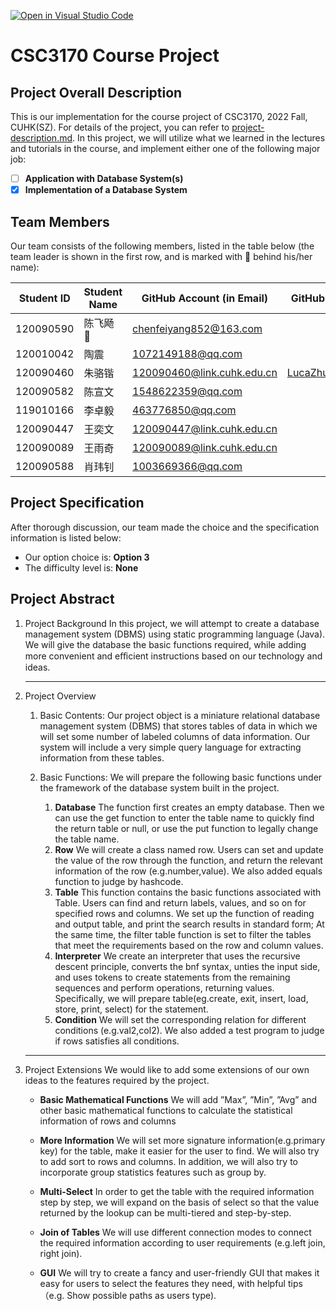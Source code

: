 [![Open in Visual Studio Code](https://classroom.github.com/assets/open-in-vscode-c66648af7eb3fe8bc4f294546bfd86ef473780cde1dea487d3c4ff354943c9ae.svg)](https://classroom.github.com/online_ide?assignment_repo_id=9422221&assignment_repo_type=AssignmentRepo)
# CSC3170 Course Project

## Project Overall Description

This is our implementation for the course project of CSC3170, 2022 Fall, CUHK(SZ). For details of the project, you can refer to [project-description.md](project-description.md). In this project, we will utilize what we learned in the lectures and tutorials in the course, and implement either one of the following major job:

<!-- Please fill in "x" to replace the blank space between "[]" to tick the todo item; it's ticked on the first one by default. -->

- [ ] **Application with Database System(s)**
- [x] **Implementation of a Database System**

## Team Members

Our team consists of the following members, listed in the table below (the team leader is shown in the first row, and is marked with 🚩 behind his/her name):

<!-- change the info below to be the real case -->

| Student ID | Student Name | GitHub Account (in Email)  | GitHub User |
| ---------- | ------------ | -------------------------  | ---------- |
| 120090590  | 陈飞飏 🚩    | chenfeiyang852@163.com     |  |
| 120010042  | 陶震         | 1072149188@qq.com          |  |
| 120090460  | 朱骆锴       | 120090460@link.cuhk.edu.cn | [LucaZhu0219](https://github.com/LucaZhu0219) |
| 120090582  | 陈宣文       | 1548622359@qq.com          |  |
| 119010166  | 李卓毅       | 463776850@qq.com           |  |
| 120090447  | 王奕文       | 120090447@link.cuhk.edu.cn |  |
| 120090089  | 王雨奇       | 120090089@link.cuhk.edu.cn |  |
| 120090588  | 肖玮钊       | 1003669366@qq.com          |  |

## Project Specification

<!-- You should remove the terms/sentence that is not necessary considering your option/branch/difficulty choice -->

After thorough discussion, our team made the choice and the specification information is listed below:

- Our option choice is: **Option 3**
- The difficulty level is: **None**

## Project Abstract

<!-- TODO -->
1. Project Background 
   In this project, we will attempt to create a database management system (DBMS) using static programming language (Java). We will give the database the basic functions required, while adding more convenient and eﬀicient instructions based on our technology and ideas.

   

   ---

   

2. Project Overview
   1. Basic Contents:
      Our project object is a miniature relational database management system (DBMS) that stores tables of data in which we will set some number of labeled columns of data information. Our system will include a very simple query language for extracting information from these tables.

      

   2. Basic Functions:
      We will prepare the following basic functions under the framework of the database system built in the project.
   
      1. **Database** The function first creates an empty database. Then we can use the get function to enter the table name to quickly find the return table or null, or use the put function to legally change the table name.
      2. **Row** We will create a class named row. Users can set and update the value of the row through the function, and return the relevant information of the row (e.g.number,value). We also added equals function to judge by hashcode.
      3. **Table** This function contains the basic functions associated with Table. Users can find and return labels, values, and so on for specified rows and columns. We set up the function of reading and output table, and print the search results in standard form; At the same time, the filter table function is set to filter the tables that meet the requirements based on the row and column values.
      4. **Interpreter** We create an interpreter that uses the recursive descent principle, converts the bnf syntax, unties the input side, and uses tokens to create statements from the remaining sequences and perform operations, returning values. Specifically, we will prepare table(eg.create, exit, insert, load, store, print, select) for the statement.
      5. **Condition** We will set the corresponding relation for different conditions (e.g.val2,col2). We also added a test program to judge if rows satisfies all conditions.
   
   
   
   ---

   

3. Project Extensions
   We would like to add some extensions of our own ideas to the features required by the project.

   + **Basic Mathematical Functions** We will add ”Max”, ”Min”, ”Avg” and other basic mathematical functions to calculate the statistical information of rows and columns

   + **More Information** We will set more signature information(e.g.primary key) for the table, make it easier for the user to find. We will also try to add sort to rows and columns. In addition, we will also try to incorporate group statistics features such as group by.

   + **Multi-Select** In order to get the table with the required information step by step, we will expand on the basis of select so that the value returned by the lookup can be multi-tiered and step-by-step.

   + **Join of Tables** We will use different connection modes to connect the required information according to user requirements (e.g.left join, right join).

   + **GUI** We will try to create a fancy and user-friendly GUI that makes it easy for users to select the features they need, with helpful tips（e.g. Show possible paths as users type).